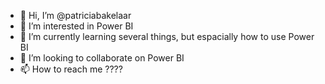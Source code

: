 - 👋 Hi, I’m @patriciabakelaar
- 👀 I’m interested in Power BI
- 🌱 I’m currently learning several things, but espacially how to use Power BI
- 💞️ I’m looking to collaborate on Power BI
- 📫 How to reach me ????
<!---
patriciabakelaar/patriciabakelaar is a ✨ special ✨ repository because its `README.md` (this file) appears on your GitHub profile.
You can click the Preview link to take a look at your changes.
--->
